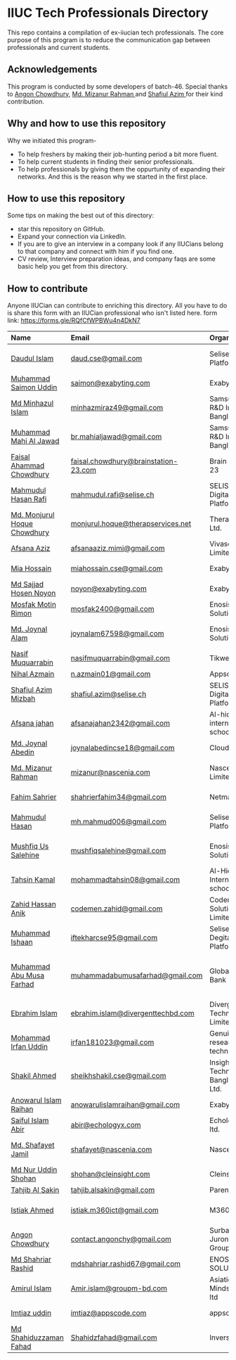 # IIUC Tech Professionals Directory
This repo contains a compilation of ex-iiucian tech professionals. The core purpose of this program is to reduce the communication gap between professionals and current students.

## Acknowledgements
This program is conducted by some developers of batch-46. Special thanks to [Angon Chowdhury](https://www.linkedin.com/in/angon-chowdhury/), [Md. Mizanur Rahman ](https://www.linkedin.com/in/mizanur0711) and [Shafiul Azim ](https://www.linkedin.com/in/shafiul-azim-522b53210/) for their kind contribution. 

## Why and how to use this repository
Why we initiated this program-
 - To help freshers by making their job-hunting period a bit more fluent.
 - To help current students in finding their senior professionals.
 - To help professionals by giving them the oppurtunity of expanding their networks. And this is the reason why we started in the first place.

## How to use this repository
Some tips on making the best out of this directory: 
 - star this repository on GitHub.
 - Expand your connection via LinkedIn.
 - If you are to give an interview in a company look if any IIUCians belong to that company and connect with him if you find one.
 - CV review, Interview preparation ideas, and company faqs are some basic help you get from this directory.

 ## How to contribute
Anyone IIUCian can contribute to enriching this directory. All you have to do is share this form with an IIUCian professional who isn't listed here. 
form link: https://forms.gle/RQfCfWPBWu4n4DkN7

|  Name                   | Email                                | Organization                         | Designation                                         |   Batch |
|:---------------------------|:-------------------------------------|:-------------------------------------|:----------------------------------------------------|--------:|
| [Daudul Islam](https://www.linkedin.com/in/daudul-islam-daud-39086ab3)               | daud.cse@gmail.com                   | Selise Digital Platforms             | Senior Software Engineer                            |      26 |
| [Muhammad Saimon Uddin](https://www.linkedin.com/in/saimon-storm/)                   | saimon@exabyting.com                 | Exabyting                            | Software Engineer                                   |      40 |
| [Md Minhazul Islam](http://linkedin.com/in/minhazmiraz)                              | minhazmiraz49@gmail.com              | Samsung R&D Institute Bangladesh     | Lead Engineer                                       |      40 |
| [Muhammad Mahi Al Jawad](https://www.linkedin.com/in/mahi-al-jawad)                  | br.mahialjawad@gmail.com             | Samsung R&D Institute Bangladesh     | Senior Software Engineer                            |      41 |
| [Faisal Ahammad Chowdhury](https://www.linkedin.com/in/faisal-ahmmad-chowdhury/)     | faisal.chowdhury@brainstation-23.com | Brain Station 23                     | Software Engineer                                   |      42 |
| [Mahmudul Hasan Rafi](https://bd.linkedin.com/in/mahmudulrafi)                       | mahmudul.rafi@selise.ch              | SELISE Digital Platform              | Software Engineer                                   |      43 |
| [Md. Monjurul Hoque Chowdhury](https://www.linkedin.com/in/monjurul0007/)            | monjurul.hoque@therapservices.net    | Therap BD Ltd.                       | Software Engineer I                                 |      44 |
| [Afsana Aziz](https://www.linkedin.com/me?trk=p_mwlite_feed_updates-secondary_nav)   | afsanaaziz.mimi@gmail.com            | Vivasoft Limited                     | Software Engineer                                   |      44 |
| [Mia Hossain](https://www.linkedin.com/in/mia-hossain-423a0117b)                     | miahossain.cse@gmail.com             | Exabyting                            | Software Engineer                                   |      44 |
| [Md Sajjad Hosen Noyon](https://www.linkedin.com/in/noyon31/)                        | noyon@exabyting.com                  | Exabyting                            | Software Engineer                                   |      44 |
| [Mosfak Motin Rimon](https://www.linkedin.com/in/mosfak/)                            | mosfak2400@gmail.com                 | Enosis Solutions                     | Software Engineer                                   |      44 |
| [Md. Joynal Alam](https://www.linkedin.com/in/md-joynal-alam-a34b30202/)             | joynalam67598@gmail.com              | Enosis Solutions                     | Software Engineer - L2                              |      45 |
| [Nasif Muquarrabin](https://www.linkedin.com/in/nasif-m-59054292)                    | nasifmuquarrabin@gmail.com           | Tikweb                               | Software Engineer                                   |      45 |
| [Nihal Azmain ](bd.linkedin.com/in/nihalazmain)                                      | n.azmain01@gmail.com                 | Appscode                             | SWE                                                 |      46 |
| [Shafiul Azim Mizbah](https://www.linkedin.com/in/shafiul-azim-522b53210)            | shafiul.azim@selise.ch               | SELISE Digital Platforms             | Software Engineer                                   |      46 |
| [Afsana jahan](https://www.linkedin.com/in/afsana-jahan-b49aa3277)                   | afsanajahan2342@gmail.com            | Al-hidaayah international school     | Assistant Teacher (IT Department)                   |      46 |
| [Md. Joynal Abedin](https://www.linkedin.com/in/md-joynal-abedin-594b50211/)         | joynalabedincse18@gmail.com          | Cloudify                             | Javascript Developer                                |      46 |
| [Md. Mizanur Rahman ](https://www.linkedin.com/in/mizanur0711)                       | mizanur@nascenia.com                 | Nascenia Limited                     | Junior Software Engineer                            |      46 |
| [Fahim Sahrier](https://www.linkedin.com/in/shahrier8270)                            | shahrierfahim34@gmail.com            | Netmark                              | Software Engineer                                   |      46 |
| [Mahmudul Hasan](https://www.linkedin.com/in/mahmudul-hasan-mamun-ba6654164)         | mh.mahmud006@gmail.com               | Selise Digital Platforms             | Software Engineer Intern                            |      46 |
| [Mushfiq Us Salehine](https://www.linkedin.com/in/mushfiq-salehine-427091174/)       | mushfiqsalehine@gmail.com            | Enosis Solution                      | Software Engineer level-2                           |      46 |
| [Tahsin Kamal](nan)                                                                  | mohammadtahsin08@gmail.com           | Al-Hidaayah International school     | Assistant Teacher                                   |      46 |
| [Zahid Hassan Anik](nan)                                                             | codemen.zahid@gmail.com              | Codemen Solutions Limited            | Associate Software Engineer                         |      46 |
| [Muhammad Ishaan](https://www.linkedin.com/in/muhammad-iftekhar-ul-alam-b64533221/)  | iftekharcse95@gmail.com              | Selise Degital Platforms             | Junior software engineer                            |      46 |
| [Muhammad Abu Musa Farhad ](nan)                                                     | muhammadabumusafarhad@gmail.com      | Global Islami Bank                   | Assistant Office of Information Technology Division |      46 |
| [Ebrahim Islam](https://www.linkedin.com/in/ebrahim-islam-2b6b33215/)                | ebrahim.islam@divergenttechbd.com    | Divergent Technologies Limited       | Junior Software Engineer                            |      46 |
| [Mohammad Irfan Uddin ](https://www.linkedin.com/in/irfan-uddin-4014921b3)           | irfan181023@gmail.com                | Genuine research & technology        | JSE                                                 |      46 |
| [Shakil Ahmed](https://www.linkedin.com/in/sheikhshakil)                             | sheikhshakil.cse@gmail.com           | Insightin Technology Bangladesh Ltd. | SWE                                                 |      46 |
| [Anowarul Islam Raihan](https://www.linkedin.com/in/anowarul-islam-raihan-85bb17160) | anowarulislamraihan@gmail.com        | Exabyte Ltd                          | TSE                                                 |      46 |
| [Saiful Islam Abir](https://bd.linkedin.com/in/saiful-islam-abir-b824ba204)          | abir@echologyx.com                   | Echologyx ltd.                       | Software Engineer                                   |      46 |
| [Md. Shafayet Jamil ](https://www.linkedin.com/in/shafayetemon)                      | shafayet@nascenia.com                | Nascenia                             | Junior Software Engineer                            |      46 |
| [Md Nur Uddin Shohan ](https://www.linkedin.com/in/nur-uddin-shohan/)                | shohan@cleinsight.com                | Cleinsight                           | Software Engineer                                   |      46 |
| [Tahjib Al Sakin](https://linkedin.com/in/ta-sakin)                                  | tahjib.alsakin@gmail.com             | Parentheses                          | SDE                                                 |      46 |
| [Istiak Ahmed ](https://www.linkedin.com/in/istiak-ahmed-857b92226)                  | istiak.m360ict@gmail.com             | M360 ICT                             | Junior Software Developer                           |      46 |
| [Angon Chowdhury](https://www.linkedin.com/in/angon-chowdhury/)                      | contact.angonchy@gmail.com           | Surbana Jurong Group                 | Junior Software Engineer                            |      46 |
| [Md Shahriar Rashid](https://www.linkedin.com/in/md-shahriar-rashid-288367235/)      | mdshahriar.rashid67@gmail.com        | ENOSIS SOLUTIONS                     | Software Engineer                                   |      47 |
| [Amirul Islam ](https://www.linkedin.com/in/amirul-islam-tajbid)                     | Amir.islam@groupm-bd.com             | Asiatic Mindshare ltd                | Software Developer                                  |      47 |
| [Imtiaz uddin](linkedin.com/in/imtiaz-uddin-849a881b3)                               | imtiaz@appscode.com                  | appscode ltd                         | software engineer                                   |      47 |
| [Md Shahiduzzaman Fahad](https://www.linkedin.com/in/shzfahad)                        | Shahidzfahad@gmail.com               | Inverse.AI                           | Software Engineer                                   |      48 |
